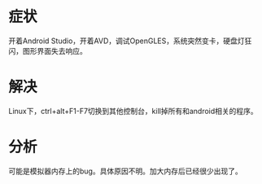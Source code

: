 # 症状

开着Android Studio，开着AVD，调试OpenGLES，系统突然变卡，硬盘灯狂闪，图形界面失去响应。

# 解决

Linux下，ctrl+alt+F1-F7切换到其他控制台，kill掉所有和android相关的程序。

# 分析

可能是模拟器内存上的bug。具体原因不明。加大内存后已经很少出现了。
